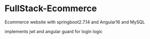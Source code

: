 # FullStack-Ecommerce
Ecommerce website with springboot2.7.14 and Angular16 and MySQL

implements jwt and angular guard for login logic
